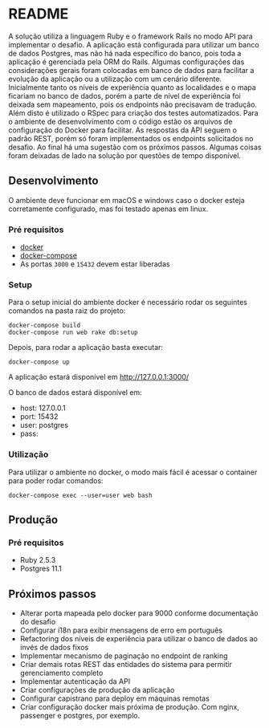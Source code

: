 # README

A solução utiliza a linguagem Ruby e o framework Rails no modo API para implementar o desafio.
A aplicação está configurada para utilizar um banco de dados Postgres, mas não há nada específico do banco, pois toda a aplicação é gerenciada pela ORM do Rails.
Algumas configurações das considerações gerais foram colocadas em banco de dados para facilitar a evolução da aplicação ou a utilização com um cenário diferente.
Inicialmente tanto os níveis de experiência quanto as localidades e o mapa ficariam no banco de dados, porém a parte de nível de experiência foi deixada sem mapeamento, pois os endpoints não precisavam de tradução.
Além disto é utilizado o RSpec para criação dos testes automatizados.
Para o ambiente de desenvolvimento com o código estão os arquivos de configuração do Docker para facilitar.
As respostas da API seguem o padrão REST, porém só foram implementados os endpoints solicitados no desafio.
Ao final há uma sugestão com os próximos passos. Algumas coisas foram deixadas de lado na solução por questões de tempo disponível.

## Desenvolvimento
O ambiente deve funcionar em macOS e windows caso o docker esteja corretamente configurado, mas foi testado apenas em linux.

### Pré requisitos
- [docker](https://docs.docker.com/install/)
- [docker-compose](https://docs.docker.com/compose/install/)
- As portas `3000` e `15432` devem estar liberadas

### Setup
Para o setup inicial do ambiente docker é necessário rodar os seguintes comandos na pasta raiz do projeto:
```
docker-compose build
docker-compose run web rake db:setup
``` 

Depois, para rodar a aplicação basta executar:
```
docker-compose up
```

A aplicação estará disponível em http://127.0.0.1:3000/

O banco de dados estará disponível em:
- host: 127.0.0.1
- port: 15432
- user: postgres
- pass: 

### Utilização
Para utilizar o ambiente no docker, o modo mais fácil é acessar o container para poder rodar comandos:
```
docker-compose exec --user=user web bash
```

## Produção
### Pré requisitos
- Ruby 2.5.3
- Postgres 11.1

## Próximos passos
- Alterar porta mapeada pelo docker para 9000 conforme documentação do desafio
- Configurar i18n para exibir mensagens de erro em português
- Refactoring dos níveis de experiência para utilizar o banco de dados ao invés de dados fixos
- Implementar mecanismo de paginação no endpoint de ranking
- Criar demais rotas REST das entidades do sistema para permitir gerenciamento completo
- Implementar autenticação da API
- Criar configurações de produção da aplicação
- Configurar capistrano para deploy em máquinas remotas
- Criar configuração docker mais próxima de produção. Com nginx, passenger e postgres, por exemplo.
